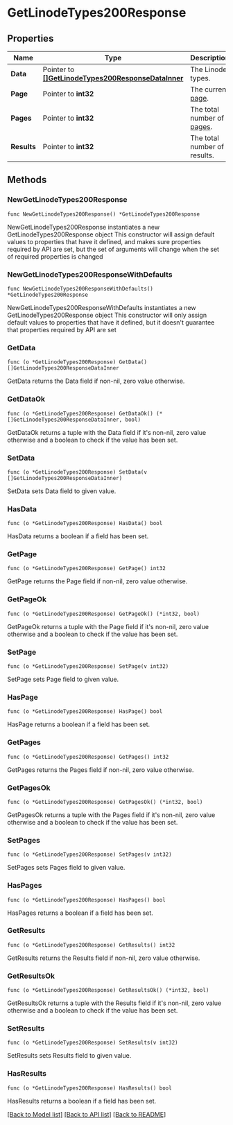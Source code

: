 # GetLinodeTypes200Response

## Properties

Name | Type | Description | Notes
------------ | ------------- | ------------- | -------------
**Data** | Pointer to [**[]GetLinodeTypes200ResponseDataInner**](GetLinodeTypes200ResponseDataInner.md) | The Linode types. | [optional] 
**Page** | Pointer to **int32** | The current [page](https://techdocs.akamai.com/linode-api/reference/pagination). | [optional] [readonly] 
**Pages** | Pointer to **int32** | The total number of [pages](https://techdocs.akamai.com/linode-api/reference/pagination). | [optional] [readonly] 
**Results** | Pointer to **int32** | The total number of results. | [optional] [readonly] 

## Methods

### NewGetLinodeTypes200Response

`func NewGetLinodeTypes200Response() *GetLinodeTypes200Response`

NewGetLinodeTypes200Response instantiates a new GetLinodeTypes200Response object
This constructor will assign default values to properties that have it defined,
and makes sure properties required by API are set, but the set of arguments
will change when the set of required properties is changed

### NewGetLinodeTypes200ResponseWithDefaults

`func NewGetLinodeTypes200ResponseWithDefaults() *GetLinodeTypes200Response`

NewGetLinodeTypes200ResponseWithDefaults instantiates a new GetLinodeTypes200Response object
This constructor will only assign default values to properties that have it defined,
but it doesn't guarantee that properties required by API are set

### GetData

`func (o *GetLinodeTypes200Response) GetData() []GetLinodeTypes200ResponseDataInner`

GetData returns the Data field if non-nil, zero value otherwise.

### GetDataOk

`func (o *GetLinodeTypes200Response) GetDataOk() (*[]GetLinodeTypes200ResponseDataInner, bool)`

GetDataOk returns a tuple with the Data field if it's non-nil, zero value otherwise
and a boolean to check if the value has been set.

### SetData

`func (o *GetLinodeTypes200Response) SetData(v []GetLinodeTypes200ResponseDataInner)`

SetData sets Data field to given value.

### HasData

`func (o *GetLinodeTypes200Response) HasData() bool`

HasData returns a boolean if a field has been set.

### GetPage

`func (o *GetLinodeTypes200Response) GetPage() int32`

GetPage returns the Page field if non-nil, zero value otherwise.

### GetPageOk

`func (o *GetLinodeTypes200Response) GetPageOk() (*int32, bool)`

GetPageOk returns a tuple with the Page field if it's non-nil, zero value otherwise
and a boolean to check if the value has been set.

### SetPage

`func (o *GetLinodeTypes200Response) SetPage(v int32)`

SetPage sets Page field to given value.

### HasPage

`func (o *GetLinodeTypes200Response) HasPage() bool`

HasPage returns a boolean if a field has been set.

### GetPages

`func (o *GetLinodeTypes200Response) GetPages() int32`

GetPages returns the Pages field if non-nil, zero value otherwise.

### GetPagesOk

`func (o *GetLinodeTypes200Response) GetPagesOk() (*int32, bool)`

GetPagesOk returns a tuple with the Pages field if it's non-nil, zero value otherwise
and a boolean to check if the value has been set.

### SetPages

`func (o *GetLinodeTypes200Response) SetPages(v int32)`

SetPages sets Pages field to given value.

### HasPages

`func (o *GetLinodeTypes200Response) HasPages() bool`

HasPages returns a boolean if a field has been set.

### GetResults

`func (o *GetLinodeTypes200Response) GetResults() int32`

GetResults returns the Results field if non-nil, zero value otherwise.

### GetResultsOk

`func (o *GetLinodeTypes200Response) GetResultsOk() (*int32, bool)`

GetResultsOk returns a tuple with the Results field if it's non-nil, zero value otherwise
and a boolean to check if the value has been set.

### SetResults

`func (o *GetLinodeTypes200Response) SetResults(v int32)`

SetResults sets Results field to given value.

### HasResults

`func (o *GetLinodeTypes200Response) HasResults() bool`

HasResults returns a boolean if a field has been set.


[[Back to Model list]](../README.md#documentation-for-models) [[Back to API list]](../README.md#documentation-for-api-endpoints) [[Back to README]](../README.md)


